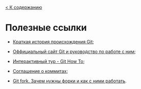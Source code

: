 [< К содержанию](./../readme.md)

# Полезные ссылки

* [Краткая история происхождения Git](https://techrocks.ru/2019/02/19/git-origin-story);

* [Оффициальный сайт Git и руководство по работе с ним](https://git-scm.com/book/ru/v2);

* [Интерактивный тур - Git How To](https://githowto.com/ru);

* [Соглашение о коммитах](https://www.conventionalcommits.org/ru/v1.0.0/);
* [Git fork. Зачем нужны форки и как с ними работать](https://webdevkin.ru/posts/raznoe/git-fork).